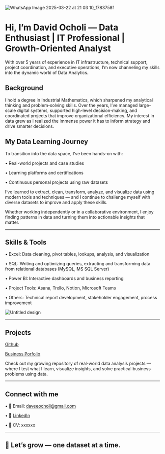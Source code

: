 ![WhatsApp Image 2025-03-22 at 21 03 10_f783758f](https://github.com/user-attachments/assets/b735f7e1-36f1-4ea0-8f03-f4ceb750081e)

# Hi, I’m David Ocholi — Data Enthusiast | IT Professional | Growth-Oriented Analyst

With over 5 years of experience in IT infrastructure, technical support, project coordination, and executive operations, I’m now channeling my skills into the dynamic world of Data Analytics.

## Background
I hold a degree in Industrial Mathematics, which sharpened my analytical thinking and problem-solving skills. Over the years, I’ve managed large-scale digital systems, supported high-level decision-making, and coordinated projects that improve organizational efficiency. My interest in data grew as I realized the immense power it has to inform strategy and drive smarter decisions.

## My Data Learning Journey
To transition into the data space, I’ve been hands-on with:

•	Real-world projects and case studies

•	Learning platforms and certifications

•	Continuous personal projects using raw datasets

I’ve learned to extract, clean, transform, analyze, and visualize data using modern tools and techniques — and I continue to challenge myself with diverse datasets to improve and apply these skills.

Whether working independently or in a collaborative environment, I enjoy finding patterns in data and turning them into actionable insights that matter.
________________________________________
## Skills & Tools
•	Excel: Data cleaning, pivot tables, lookups, analysis, and visualization

•	SQL: Writing and optimizing queries, extracting and transforming data from relational databases (MySQL, MS SQL Server)

•	Power BI: Interactive dashboards and business reporting

•	Project Tools: Asana, Trello, Notion, Microsoft Teams

•	Others: Technical report development, stakeholder engagement, process improvement

![Untitled design](https://github.com/user-attachments/assets/f568f258-529a-4427-bf07-e95bbd034c75)

________________________________________
## Projects
[Github](https://github.com/daveeocholi)

[Business Porfolio](https://formadaoprec.my.canva.site/david-ocholi-portfolio)

Check out my growing repository of real-world data analysis projects — where I test what I learn, visualize insights, and solve practical business problems using data.
________________________________________

## Connect with me
•	📧 Email: daveeocholi@gmail.com

•	🔗 [LinkedIn](https://www.linkedin.com/in/david-ocholi)

•	💼 CV: xxxxxx
________________________________________

## 🚀 Let’s grow — one dataset at a time.


